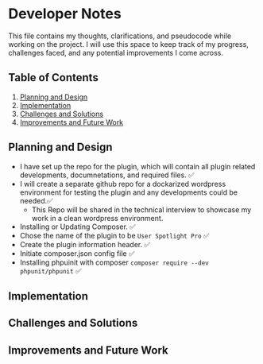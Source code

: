 # Developer Notes

This file contains my thoughts, clarifications, and pseudocode while working on the project. I will use this space to keep track of my progress, challenges faced, and any potential improvements I come across.

## Table of Contents

1. [Planning and Design](#planning-and-design)
2. [Implementation](#implementation)
3. [Challenges and Solutions](#challenges-and-solutions)
4. [Improvements and Future Work](#improvements-and-future-work)

## Planning and Design

- I have set up the repo for the plugin, which will contain all plugin related developments, documnetations, and required files. ✅
- I will create a separate github repo for a dockarized wordpress environment for testing the plugin and any developments could be needed.✅
  - This Repo will be shared in the technical interview to showcase my work in a clean wordpress environment.
- Installing or Updating Composer. ✅
- Chose the name of the plugin to be `User Spotlight Pro` ✅
- Create the plugin information header. ✅
- Initiate composer.json config file ✅
- Installing phpuinit with composer `composer require --dev phpunit/phpunit` ✅

## Implementation

## Challenges and Solutions

## Improvements and Future Work
